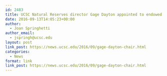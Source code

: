 ```yaml
---
id: 2483
title: UCSC Natural Reserves director Gage Dayton appointed to endowed chair
date: 2016-09-13T14:05:23+00:00
author:
  - Joan Springhetti
author_email:
  - jspringh@ucsc.edu
layout: post
link_post: https://news.ucsc.edu/2016/09/gage-dayton-chair.html
categories:
  - News
format: link
link_post: https://news.ucsc.edu/2016/09/gage-dayton-chair.html
---
```

